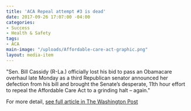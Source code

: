 ```yaml
---
title: 'ACA Repeal attempt #3 is dead'
date: 2017-09-26 17:07:00 -04:00
categories:
- Success
- Health & Safety
tags:
- ACA
main-image: "/uploads/Affordable-care-act-graphic.png"
layout: media-item
---
```


"Sen. Bill Cassidy (R-La.) officially lost his bid to pass an Obamacare overhaul late Monday as a third Republican senator announced her defection from his bill and brought the Senate’s desperate, 11th hour effort to repeal the Affordable Care Act to a grinding halt – again."

For more detail, [see full article in The Washington Post](https://www.washingtonpost.com/news/powerpost/paloma/the-health-202/2017/09/26/the-health-202-obamacare-repeal-appears-dead-again/59c9375830fb0468cea81b2b/?utm_term=.047eea0e0aa8) 
